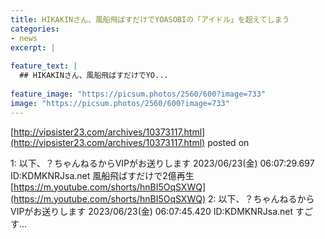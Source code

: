 ```yaml
---
title: HIKAKINさん、風船飛ばすだけでYOASOBIの「アイドル」を超えてしまう
categories:
- news
excerpt: |
  
feature_text: |
  ## HIKAKINさん、風船飛ばすだけでYO...
  
feature_image: "https://picsum.photos/2560/600?image=733"
image: "https://picsum.photos/2560/600?image=733"
---
```


[http://vipsister23.com/archives/10373117.html](http://vipsister23.com/archives/10373117.html)
posted on 

<!--more-->

1: 以下、？ちゃんねるからVIPがお送りします 2023/06/23(金) 06:07:29.697 ID:KDMKNRJsa.net 風船飛ばすだけで2億再生 [https://m.youtube.com/shorts/hnBI5OqSXWQ](https://m.youtube.com/shorts/hnBI5OqSXWQ) 2: 以下、？ちゃんねるからVIPがお送りします 2023/06/23(金) 06:07:45.420 ID:KDMKNRJsa.net すごす...
